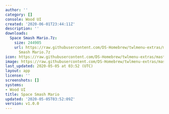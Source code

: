 ```yaml
---
author: ''
category: []
console: Wood UI
created: '2020-06-01T23:44:11Z'
description: ''
downloads:
  Space Smash Mario.7z:
    size: 244905
    url: https://raw.githubusercontent.com/DS-Homebrew/twlmenu-extras/master/_nds/TWiLightMenu/akmenu/themes/Space
      Smash Mario.7z
icon: https://raw.githubusercontent.com/DS-Homebrew/twlmenu-extras/master/_nds/TWiLightMenu/akmenu/themes/meta/Space%20Smash%20Mario/icon.png
image: https://raw.githubusercontent.com/DS-Homebrew/twlmenu-extras/master/_nds/TWiLightMenu/akmenu/themes/meta/Space%20Smash%20Mario/icon.png
last_updated: 2020-05-05 at 03:52 (UTC)
layout: app
license: ''
screenshots: []
systems:
- Wood UI
title: Space Smash Mario
updated: '2020-05-05T03:52:09Z'
version: v1.0.0
---
```

